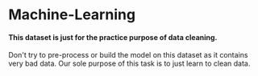 # Machine-Learning

#### This dataset is just for the practice purpose of data cleaning.
Don't try to pre-process or build the model on this dataset as it contains very bad data.
Our sole purpose of this task is to just learn to clean data.
